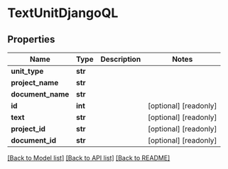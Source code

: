 # TextUnitDjangoQL


## Properties
Name | Type | Description | Notes
------------ | ------------- | ------------- | -------------
**unit_type** | **str** |  | 
**project_name** | **str** |  | 
**document_name** | **str** |  | 
**id** | **int** |  | [optional] [readonly] 
**text** | **str** |  | [optional] [readonly] 
**project_id** | **str** |  | [optional] [readonly] 
**document_id** | **str** |  | [optional] [readonly] 

[[Back to Model list]](../README.md#documentation-for-models) [[Back to API list]](../README.md#documentation-for-api-endpoints) [[Back to README]](../README.md)


